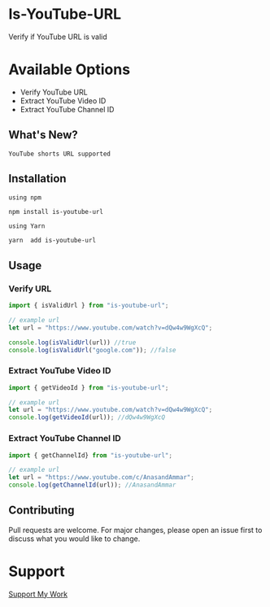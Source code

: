 # Is-YouTube-URL
Verify if YouTube URL is valid

# Available Options
- Verify YouTube URL
- Extract YouTube Video ID
- Extract YouTube Channel ID

## What's New?
`YouTube shorts URL supported`

## Installation
`using npm`
```
npm install is-youtube-url
```
`using Yarn`
```bash
yarn  add is-youtube-url
```

## Usage
### Verify URL
```javascript
import { isValidUrl } from "is-youtube-url";

// example url
let url = "https://www.youtube.com/watch?v=dQw4w9WgXcQ";

console.log(isValidUrl(url)) //true
console.log(isValidUrl("google.com")); //false
```

### Extract YouTube Video ID
```javascript
import { getVideoId } from "is-youtube-url";

// example url
let url = "https://www.youtube.com/watch?v=dQw4w9WgXcQ";
console.log(getVideoId(url)); //dQw4w9WgXcQ
```

### Extract YouTube Channel ID
```javascript
import { getChannelId} from "is-youtube-url";

// example url
let url = "https://www.youtube.com/c/AnasandAmmar";
console.log(getChannelId(url)); //AnasandAmmar
```

## Contributing
Pull requests are welcome. For major changes, please open an issue first to discuss what you would like to change.



# Support
[Support My Work](https://paypal.me/anasikhlas)